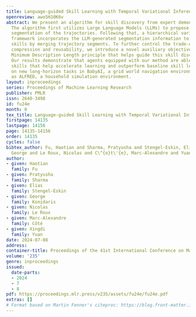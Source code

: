 ```yaml
---
title: Language-guided Skill Learning with Temporal Variational Inference
openreview: awo5H10K6v
abstract: We present an algorithm for skill discovery from expert demonstrations.
  The algorithm first utilizes Large Language Models (LLMs) to propose an initial
  segmentation of the trajectories. Following that, a hierarchical variational inference
  framework incorporates the LLM-generated segmentation information to discover reusable
  skills by merging trajectory segments. To further control the trade-off between
  compression and reusability, we introduce a novel auxiliary objective based on the
  Minimum Description Length principle that helps guide this skill discovery process.
  Our results demonstrate that agents equipped with our method are able to discover
  skills that help accelerate learning and outperform baseline skill learning approaches
  on new long-horizon tasks in BabyAI, a grid world navigation environment, as well
  as ALFRED, a household simulation environment.
layout: inproceedings
series: Proceedings of Machine Learning Research
publisher: PMLR
issn: 2640-3498
id: fu24e
month: 0
tex_title: Language-guided Skill Learning with Temporal Variational Inference
firstpage: 14135
lastpage: 14156
page: 14135-14156
order: 14135
cycles: false
bibtex_author: Fu, Haotian and Sharma, Pratyusha and Stengel-Eskin, Elias and Konidaris,
  George and Le Roux, Nicolas and C\^{o}t\'{e}, Marc-Alexandre and Yuan, Xingdi
author:
- given: Haotian
  family: Fu
- given: Pratyusha
  family: Sharma
- given: Elias
  family: Stengel-Eskin
- given: George
  family: Konidaris
- given: Nicolas
  family: Le Roux
- given: Marc-Alexandre
  family: Côté
- given: Xingdi
  family: Yuan
date: 2024-07-08
address:
container-title: Proceedings of the 41st International Conference on Machine Learning
volume: '235'
genre: inproceedings
issued:
  date-parts:
  - 2024
  - 7
  - 8
pdf: https://proceedings.mlr.press/v235/assets/fu24e/fu24e.pdf
extras: []
# Format based on Martin Fenner's citeproc: https://blog.front-matter.io/posts/citeproc-yaml-for-bibliographies/
---
```

